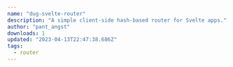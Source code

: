```yaml
---
name: "dug-svelte-router"
description: "A simple client-side hash-based router for Svelte apps."
author: "pant_angst"
downloads: 1
updated: "2023-04-13T22:47:38.686Z"
tags: 
  - router
---
```

